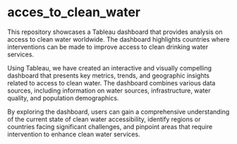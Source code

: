 # acces_to_clean_water
This repository showcases a Tableau dashboard that provides analysis on access to clean water worldwide. The dashboard highlights countries where interventions can be made to improve access to clean drinking water services.

Using Tableau, we have created an interactive and visually compelling dashboard that presents key metrics, trends, and geographic insights related to access to clean water. The dashboard combines various data sources, including information on water sources, infrastructure, water quality, and population demographics.

By exploring the dashboard, users can gain a comprehensive understanding of the current state of clean water accessibility, identify regions or countries facing significant challenges, and pinpoint areas that require intervention to enhance clean water services.
